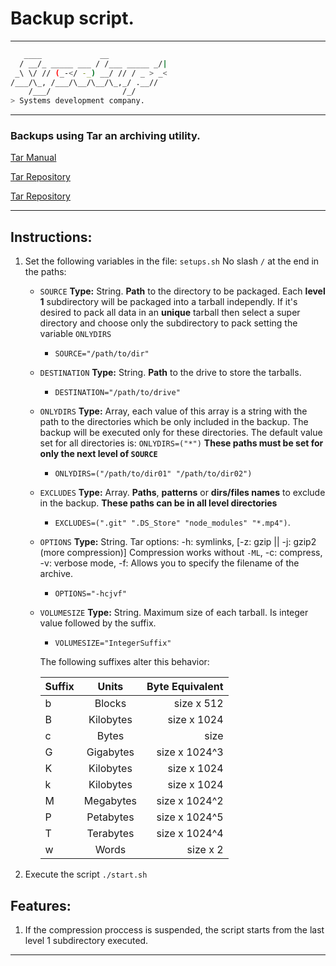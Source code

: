# Backup script.

----

```bash
   ____             __             
  / __/_ _____ ___ / /___ _____ _/|
 _\ \/ // (_-</ -_) __/ // / _ > _<
/___/\_, /___/\__/\__/\_,_/ .__//  
    /___/                /_/       
> Systems development company.
```

----

### Backups using Tar an archiving utility.

[Tar Manual](http://www.gnu.org/software/tar/manual)

[Tar Repository](https://savannah.gnu.org/git/?group=tar)

[Tar Repository](https://git.savannah.gnu.org/cgit/tar.git)

----
## Instructions:

1. Set the following variables in the file: `setups.sh` No slash `/` at the end in the paths: 
   * `SOURCE` **Type:** String. **Path** to the directory to be packaged. Each **level 1** subdirectory will be packaged into a tarball independly. If it's desired to pack all data in an **unique** tarball then select a super directory and choose only the subdirectory to pack setting the variable `ONLYDIRS`
     * `SOURCE="/path/to/dir"`
   * `DESTINATION` **Type:** String. **Path** to the drive to store the tarballs.
     * `DESTINATION="/path/to/drive"`
   * `ONLYDIRS` **Type:** Array, each value of this array is a string with the path to the directories which be only included in the backup. The backup will be executed only for these directories. The default value set for all directories is: `ONLYDIRS=("*")` **These paths must be set for only the next level of `SOURCE`**
     * `ONLYDIRS=("/path/to/dir01" "/path/to/dir02")`
   * `EXCLUDES` **Type:** Array. **Paths**, **patterns** or **dirs/files names** to exclude in the backup. **These paths can be in all level directories**
     * `EXCLUDES=(".git" ".DS_Store" "node_modules" "*.mp4")`.
   * `OPTIONS` **Type:** String. Tar options: -h: symlinks, [-z: gzip || -j: gzip2 (more compression)] Compression works without `-ML`, -c: compress, -v: verbose mode, -f: Allows you to specify the filename of the archive. 
     * `OPTIONS="-hcjvf"`
   * `VOLUMESIZE` **Type:** String. Maximum size of each tarball. Is integer value followed by the suffix.
     * `VOLUMESIZE="IntegerSuffix"`
 
      The following suffixes alter this behavior:

       Suffix|Units|Byte Equivalent
       :---|:---:|---:
       b|Blocks|size x 512
       B|Kilobytes|size x 1024
       c|Bytes|size
       G|Gigabytes|size x 1024^3
       K|Kilobytes|size x 1024
       k|Kilobytes|size x 1024
       M|Megabytes|size x 1024^2
       P|Petabytes|size x 1024^5
       T|Terabytes|size x 1024^4
       w|Words|size x 2   

2. Execute the script `./start.sh`

## Features:

1. If the compression proccess is suspended, the script starts from the last level 1 subdirectory executed.

----